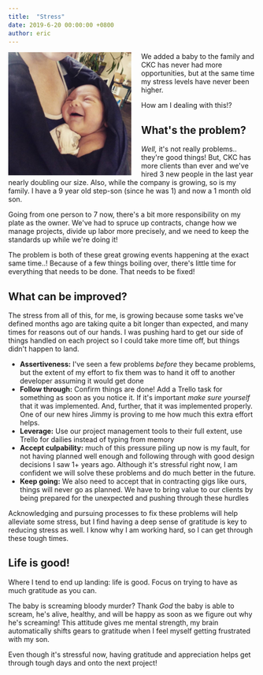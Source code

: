 ```yaml
---
title:  "Stress"
date: 2019-6-20 00:00:00 +0800
author: eric
---
```



<div style="width: 250px; float: left; margin-right: 20px;" class="img-bordered">
    <img src="/assets/images/articles/tyrone.png">
</div>

We added a baby to the family and CKC has never had more opportunities, but at the same time my stress levels have never been higher.

How am I dealing with this!?

<!--more-->

## What's the problem?

*Well,* it's not really problems.. they're good things! But, CKC has more clients than ever and we've hired 3 new people 
in the last year nearly doubling our size. Also, while the company is growing, so is my family. I have a 9 year old 
step-son (since he was 1) and now a 1 month old son.

Going from one person to 7 now, there's a bit more responsibility on my plate as the owner. We've had to spruce up 
contracts, change how we manage projects, divide up labor more precisely, and we need to keep the standards up 
while we're doing it!

The problem is both of these great growing events happening at the exact same time..! Because of a few things boiling over, 
there's little time for everything that needs to be done. That needs to be fixed!


## What can be improved?

The stress from all of this, for me, is growing because some tasks we've defined months ago are taking quite a bit longer
than expected, and many times for reasons out of our hands. I was pushing hard to get our side of things handled on each project 
so I could take more time off, but things didn't happen to land.

 * **Assertiveness:** I've seen a few problems _before_ they became problems, but the extent of my effort to fix them was to
 hand it off to another developer assuming it would get done
 * **Follow through:** Confirm things are done! Add a Trello task for something as soon as you notice it. If it's important 
 _make sure yourself_ that it was implemented. And, further, that it was implemented properly. One of our new hires Jimmy
 is proving to me how much this extra effort helps.
 * **Leverage:** Use our project management tools to their full extent, use Trello for dailies instead of typing from memory
 * **Accept culpability:** much of this pressure piling up now is my fault, for not having planned well enough and following
through with good design decisions I saw 1+ years ago. Although it's stressful right now, I am confident we will solve
these problems and do much better in the future. 
 * **Keep going:** We also need to accept that in contracting gigs like ours, things will never go as planned. We have to
 bring value to our clients by being prepared for the unexpected and pushing through these hurdles
 
 
Acknowledging and pursuing processes to fix these problems will help alleviate some stress, but I find having a deep
sense of gratitude is key to reducing stress as well. I know why I am working hard, so I can get through these tough times.
 

## Life is good!

Where I tend to end up landing: life is good. Focus on trying to have as much gratitude as you can.

The baby is screaming bloody murder? Thank *God* the baby is able to scream, he's alive, healthy, and will
be happy as soon as we figure out why he's screaming! This attitude gives me mental strength, my brain
automatically shifts gears to gratitude when I feel myself getting frustrated with my son.

Even though it's stressful now, having gratitude and appreciation helps get through tough days and onto the next project!
